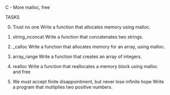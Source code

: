 C - More malloc, free

TASKS	

0. Trust no one
Write a function that allocates memory using malloc.

1. string_nconcat
Write a function that concatenates two strings.

2. _calloc
Write a function that allocates memory for an array, using malloc.

3. array_range
Write a function that creates an array of integers.

4. realloc
Write a function that reallocates a memory block using malloc and free

5. We must accept finite disappointment, but never lose infinite hope
Write a program that multiplies two positive numbers.
